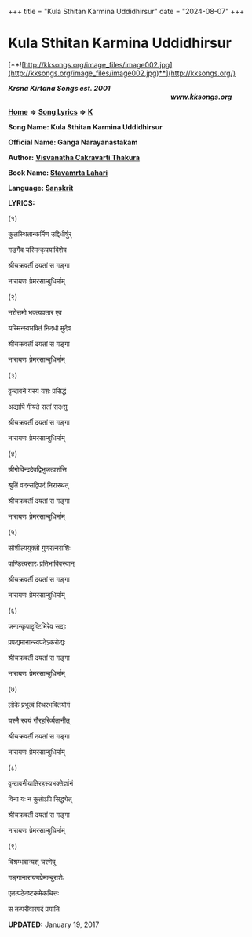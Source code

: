 +++
title = "Kula Sthitan Karmina Uddidhirsur"
date = "2024-08-07"
+++

# Kula Sthitan Karmina Uddidhirsur
[**![http://kksongs.org/image_files/image002.jpg](http://kksongs.org/image_files/image002.jpg)**](http://kksongs.org/)

**_Krsna Kirtana Songs est. 2001_**                                                                                                                                                **_www.kksongs.org_**

[**Home**](http://kksongs.org/) **⇒** [**Song Lyrics**](http://kksongs.org/lyrics.html) **⇒** [**K**](http://kksongs.org/songs/song_k.html)

**Song Name: Kula Sthitan Karmina Uddidhirsur**

**Official Name: Ganga Narayanastakam**

**Author:** [**Visvanatha Cakravarti Thakura**](http://kksongs.org/authors/list/vct.html)

**Book Name: [Stavamrta Lahari](http://kksongs.org/authors/literature/stavamrta_lahari.html)**

**Language: [Sanskrit](http://kksongs.org/language/list/sanskrit.html)**

**LYRICS:**

(१)

कुलस्थितान्कर्मिण उद्दिधीर्षुर्

गङ्गैव यस्मिन्कृपयाविशेष

श्रीचक्रवर्ती दयतां स गङ्गा

नारायणः प्रेमरसाम्बुधिर्माम्

(२)

नरोत्तमो भक्त्यवतार एव

यस्मिन्स्वभक्तिं निदधौ मुदैव

श्रीचक्रवर्ती दयतां स गङ्गा

नारायणः प्रेमरसाम्बुधिर्माम्

(३)

वृन्दावने यस्य यशः प्रसिद्धं

अद्यापि गीयते सतां सदःसु

श्रीचक्रवर्ती दयतां स गङ्गा

नारायणः प्रेमरसाम्बुधिर्माम्

(४)

श्रीगोविन्ददेवद्विभुजत्वशंसि

श्रुतिं वदन्सद्विपदं निरास्थत्

श्रीचक्रवर्ती दयतां स गङ्गा

नारायणः प्रेमरसाम्बुधिर्माम्

(५)

सौशील्ययुक्तो गुणरत्नराशिः

पाण्डित्यसारः प्रतिभाविवस्वान्

श्रीचक्रवर्ती दयतां स गङ्गा

नारायणः प्रेमरसाम्बुधिर्माम्

(६)

जनान्कृपादृष्टिभिरेव सद्यः

प्रपद्यमानान्स्वपदेऽकरोद्यः

श्रीचक्रवर्ती दयतां स गङ्गा

नारायणः प्रेमरसाम्बुधिर्माम्

(७)

लोके प्रभुत्वं स्थिरभक्तियोगं

यस्मै स्वयं गौरहरिर्व्यतानीत्

श्रीचक्रवर्ती दयतां स गङ्गा

नारायणः प्रेमरसाम्बुधिर्माम्

(८)

वृन्दावनीयातिरहस्यभक्तेर्ज्ञानं

विना यः न कुतोऽपि सिद्ध्येत्

श्रीचक्रवर्ती दयतां स गङ्गा

नारायणः प्रेमरसाम्बुधिर्माम्

(९)

विश्रम्भवान्यश् चरणेषु

गङ्गानारायणप्रेमाम्बुराशेः

एतत्पठेदष्टकमेकचित्तः

स तत्परीवारपदं प्रयाति

**UPDATED:** January 19, 2017